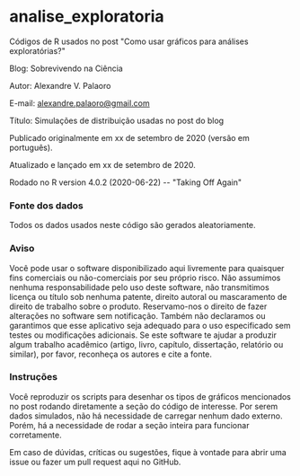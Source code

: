 # analise_exploratoria

Códigos de R usados no post "Como usar gráficos para análises exploratórias?"

Blog: Sobrevivendo na Ciência

Autor: Alexandre V. Palaoro

E-mail: alexandre.palaoro@gmail.com

Título: Simulações de distribuição usadas no post do blog

Publicado originalmente em xx de setembro de 2020 (versão em português).

Atualizado e lançado em xx de setembro de 2020.

Rodado no R version 4.0.2 (2020-06-22) -- "Taking Off Again"

### Fonte dos dados

Todos os dados usados neste código são gerados aleatoriamente.

### Aviso
Você pode usar o software disponibilizado aqui livremente para quaisquer fins comerciais ou não-comerciais por seu próprio risco. Não assumimos nenhuma responsabilidade pelo uso deste software, não transmitimos licença ou título sob nenhuma patente, direito autoral ou mascaramento de direito de trabalho sobre o produto. Reservamo-nos o direito de fazer alterações no software sem notificação. Também não declaramos ou garantimos que esse aplicativo seja adequado para o uso especificado sem testes ou modificações adicionais. Se este software te ajudar a produzir algum trabalho acadêmico (artigo, livro, capítulo, dissertação, relatório ou similar), por favor, reconheça os autores e cite a fonte.

### Instruções
Você reproduzir os scripts para desenhar os tipos de gráficos mencionados no post rodando diretamente a seção do código de interesse. Por serem dados simulados, não há necessidade de carregar nenhum dado externo. Porém, há a necessidade de rodar a seção inteira para funcionar corretamente.

Em caso de dúvidas, críticas ou sugestões, fique à vontade para abrir uma issue ou fazer um pull request aqui no GitHub.
